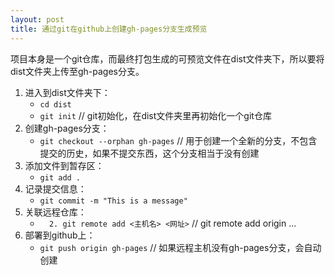 ```yaml
---
layout: post
title: 通过git在github上创建gh-pages分支生成预览
---
```


项目本身是一个git仓库，而最终打包生成的可预览文件在dist文件夹下，所以要将dist文件夹上传至gh-pages分支。
1. 进入到dist文件夹下：
    * ``cd dist``
    * ``git init`` // git初始化，在dist文件夹里再初始化一个git仓库
2. 创建gh-pages分支：
    * ``git checkout --orphan gh-pages`` // 用于创建一个全新的分支，不包含提交的历史，如果不提交东西，这个分支相当于没有创建
3. 添加文件到暂存区：
    * ``git add .``
4. 记录提交信息：
    * ``git commit -m "This is a message"``
5. 关联远程仓库：
    * ``  2. git remote add <主机名> <网址>`` // git remote add origin ...
6. 部署到github上：
    * ``git push origin gh-pages`` // 如果远程主机没有gh-pages分支，会自动创建